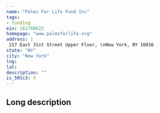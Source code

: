 ```yaml
---
name: "Palms For Life Fund Inc"
tags:
- funding
ein: 161760622
homepage: "www.palmsforlife.org"
address: |
 217 East 31st Street Upper Floor, \nNew York, NY 10016
state: "NY"
city: "New York"
lng: 
lat: 
description: ""
is_501c3: X
---
```


## Long description


